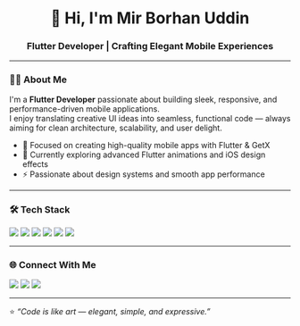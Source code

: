 <!-- Profile README for Mir Borhan Uddin -->

<h1 align="center">👋 Hi, I'm Mir Borhan Uddin</h1>
<h3 align="center"> Flutter Developer | Crafting Elegant Mobile Experiences</h3>

---

### 👨‍💻 About Me

I'm a **Flutter Developer** passionate about building sleek, responsive, and performance-driven mobile applications.  
I enjoy translating creative UI ideas into seamless, functional code — always aiming for clean architecture, scalability, and user delight.  

- 🚀 Focused on creating high-quality mobile apps with Flutter & GetX  
- 🌱 Currently exploring advanced Flutter animations and iOS design effects  
- ⚡ Passionate about design systems and smooth app performance  

---

### 🛠️ Tech Stack

<p align="left">
  <img src="https://img.shields.io/badge/Flutter-02569B?logo=flutter&logoColor=white&style=for-the-badge" />
  <img src="https://img.shields.io/badge/Dart-0175C2?logo=dart&logoColor=white&style=for-the-badge" />
  <img src="https://img.shields.io/badge/Firebase-FFCA28?logo=firebase&logoColor=black&style=for-the-badge" />
  <img src="https://img.shields.io/badge/GetX-FF4081?logo=flutter&logoColor=white&style=for-the-badge" />
  <img src="https://img.shields.io/badge/REST%20API-005571?logo=postman&logoColor=white&style=for-the-badge" />
  <img src="https://img.shields.io/badge/GitHub-181717?logo=github&logoColor=white&style=for-the-badge" />
</p>

---

### 🌐 Connect With Me
<p align="left">
  <a href="mailto:borhankustia@gmail.com"><img src="https://img.shields.io/badge/Email-D14836?logo=gmail&logoColor=white&style=for-the-badge" /></a>
  <a href="https://www.linkedin.com/in/mir-borhan-uddin-b78bb8350/"><img src="https://img.shields.io/badge/LinkedIn-0077B5?logo=linkedin&logoColor=white&style=for-the-badge" /></a>
  <a href="https://github.com/Borhan2004"><img src="https://img.shields.io/badge/GitHub-100000?logo=github&logoColor=white&style=for-the-badge" /></a>
</p>

---

⭐️ *“Code is like art — elegant, simple, and expressive.”*  
